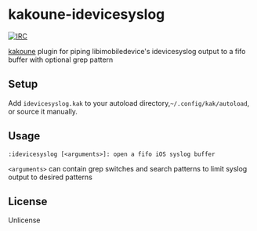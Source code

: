 # kakoune-idevicesyslog

[![IRC][IRC Badge]][IRC]

[kakoune](http://kakoune.org) plugin for piping libimobiledevice's idevicesyslog output to a fifo buffer with optional grep pattern

## Setup

Add `idevicesyslog.kak` to your autoload directory,`~/.config/kak/autoload`, or source it manually.

## Usage

`:idevicesyslog [<arguments>]: open a fifo iOS syslog buffer`

`<arguments>` can contain grep switches and search patterns to limit syslog output to desired patterns

## License

Unlicense

[IRC]: https://webchat.freenode.net?channels=kakoune
[IRC Badge]: https://img.shields.io/badge/IRC-%23kakoune-blue.svg
